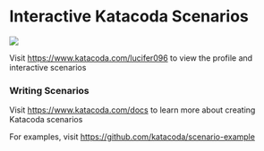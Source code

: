 # Interactive Katacoda Scenarios

[![](http://shields.katacoda.com/katacoda/lucifer096/count.svg)](https://www.katacoda.com/lucifer096 "Get your profile on Katacoda.com")

Visit https://www.katacoda.com/lucifer096 to view the profile and interactive scenarios

### Writing Scenarios
Visit https://www.katacoda.com/docs to learn more about creating Katacoda scenarios

For examples, visit https://github.com/katacoda/scenario-example
